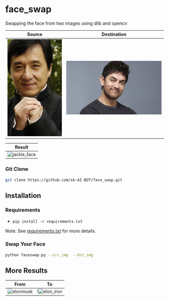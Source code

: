 # face_swap

Swapping the face from two images using dlib and opencv


| Source | Destination |
| --- | --- |
|![](img/jackie.jpg) | ![](img/amir.jpg) | 

| Result |
| --- |
|![jackie_face](https://user-images.githubusercontent.com/67555058/109412347-7437c280-79cd-11eb-8627-047243346ba1.jpg)|


### Git Clone
```sh
git clone https://github.com/sb-AI-BOT/face_swap.git
```

## Installation
### Requirements
* `pip install -r requirements.txt`

Note: See [requirements.txt](requirements.txt) for more details.

### Swap Your Face
```sh
python faceswap.py --src_img  --dst_img
```
 
## More Results
| From | To |
| --- | --- |
| ![elonmusk](https://user-images.githubusercontent.com/67555058/109412599-e0ff8c80-79ce-11eb-9850-f20c6bb6b5cc.jpg) | !![elon_iron](https://user-images.githubusercontent.com/67555058/109412609-ebba2180-79ce-11eb-9744-bb4cb3ae2241.jpg)


